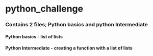 # python_challenge
### Contains 2 files; Python basics and python Intermediate
#### Python basics - list of lists
#### Python Intermediate - creating a function with a list of lists
